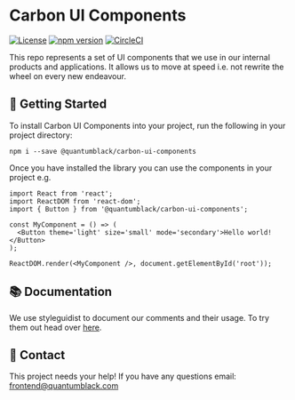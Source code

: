 # Carbon UI Components

[![License](https://img.shields.io/badge/license-Apache%202.0-blue.svg)](https://opensource.org/licenses/Apache-2.0)
[![npm version](https://badge.fury.io/js/%40quantumblack%2Fcarbon-ui-components.svg)](https://badge.fury.io/js/%40quantumblack%2Fcarbon-ui-components) [![CircleCI](https://circleci.com/gh/quantumblacklabs/kedro-ui/tree/master.svg?style=svg)](https://circleci.com/gh/quantumblacklabs/kedro-ui/tree/master)

This repo represents a set of UI components that we use in our internal products and applications. It allows us to move at speed i.e. not rewrite the wheel on every new endeavour.

## 👀 Getting Started

To install Carbon UI Components into your project, run the following in your project directory:

```
npm i --save @quantumblack/carbon-ui-components
```

Once you have installed the library you can use the components in your project e.g.

```
import React from 'react';
import ReactDOM from 'react-dom';
import { Button } from '@quantumblack/carbon-ui-components';

const MyComponent = () => (
  <Button theme='light' size='small' mode='secondary'>Hello world!</Button>
);

ReactDOM.render(<MyComponent />, document.getElementById('root'));
```

## 📚 Documentation

We use styleguidist to document our comments and their usage. To try them out head over [here](http://carbon-ui-components.qb.com).

## 👋 Contact

This project needs your help! If you have any questions email: frontend@quantumblack.com

